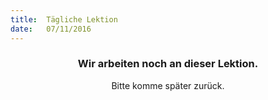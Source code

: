 ```yaml
---
title:  Tägliche Lektion
date:   07/11/2016
---
```


### <center>Wir arbeiten noch an dieser Lektion.</center>
<center>Bitte komme später zurück.</center>